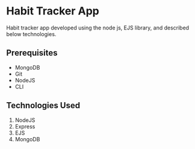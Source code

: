 # Habit Tracker App

Habit tracker app developed using the node js, EJS library, and described below technologies.

## Prerequisites

- MongoDB
- Git
- NodeJS
- CLI

## Technologies Used

1.  NodeJS
2.  Express
3.  EJS
4.  MongoDB
